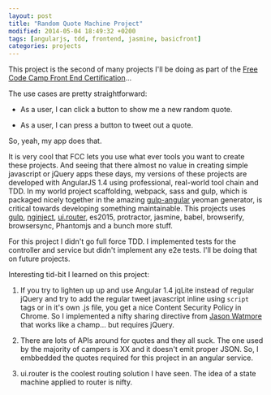 ```yaml
---
layout: post
title: "Random Quote Machine Project"
modified: 2014-05-04 18:49:32 +0200
tags: [angularjs, tdd, frontend, jasmine, basicfront]
categories: projects
---
```


This project is the second of many projects I'll be doing as part of the [Free Code Camp Front End Certification](http://www.freecodecamp.com/challenges/build-a-random-quote-machine)...

The use cases are pretty straightforward:

* As a user, I can click a button to show me a new random quote.

* As a user, I can press a button to tweet out a quote.

So, yeah, my app does that.

It is very cool that FCC lets you use what ever tools you want to create these projects. And seeing that there almost no value in creating simple javascript or jQuery apps these days, my versions of these projects are developed with AngularJS 1.4 using professional, real-world tool chain and TDD. In my world project scaffolding, webpack, sass and gulp, which is packaged nicely together in the amazing [gulp-angular](https://github.com/Swiip/generator-gulp-angular)  yeoman generator, is critical towards developing something maintainable. This projects uses [gulp](http://gulpjs.com/), [nginject](https://www.npmjs.com/package/gulp-ng-inject), [ui.router](https://github.com/angular-ui/ui-router), es2015, protractor, jasmine, babel, browserify, browsersync, Phantomjs and a bunch more stuff. 

For this project I didn't go full force TDD. I implemented tests for the controller and service but didn't implement any e2e tests. I'll be doing that on future projects. 

Interesting tid-bit I learned on this project:

1. If you try to lighten up up and use Angular 1.4 jqLite instead of regular jQuery and try to add the regular tweet javascript inline using <code>script</code> tags or in it's own .js file, you get a nice Content Security Policy in Chrome. So I implemented a nifty sharing directive from [Jason Watmore](http://jasonwatmore.com/post/2014/08/01/AngularJS-directives-for-social-sharing-buttons-Facebook-Like-GooglePlus-Twitter-and-Pinterest.aspx) that works like a champ... but requires jQuery. 

1. There are lots of APIs around for quotes and they all suck. The one used by the majority of campers is XX and it doesn't emit proper JSON. So, I embbedded the quotes required for this project in an angular service.

1. ui.router is the coolest routing solution I have seen. The idea of a state machine applied to router is nifty.